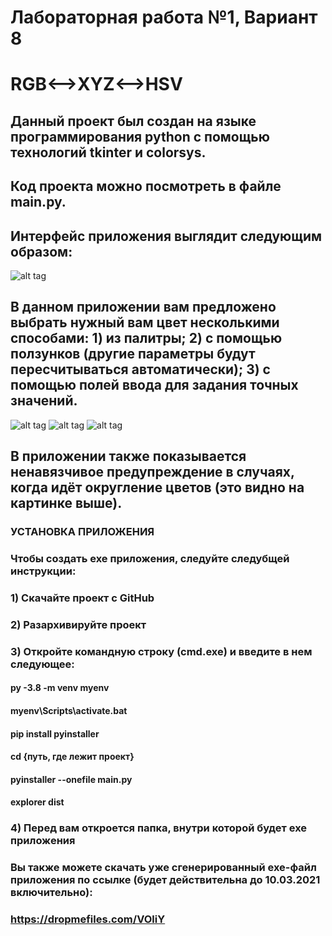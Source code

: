 # Лабораторная работа №1, Вариант 8
# RGB<-->XYZ<-->HSV
## Данный проект был создан на языке программирования python с помощью технологий tkinter и colorsys.
## Код проекта можно посмотреть в файле main.py.
## Интерфейс приложения выглядит следующим образом:
![alt tag](https://d.radikal.ru/d37/2102/d1/487b1dbd2940.png "Интерфейс приложения")
## В данном приложении вам предложено выбрать нужный вам цвет несколькими способами: 1) из палитры; 2) с помощью ползунков (другие параметры будут пересчитываться автоматически); 3) с помощью полей ввода для задания точных значений.
![alt tag](https://d.radikal.ru/d43/2102/99/09910dfe9dc6.png "Выбор цвета с помощью палитры")
![alt tag](https://a.radikal.ru/a37/2102/30/16800bfbc093.png "Задание цвета с помощью ползунков")
![alt tag](https://a.radikal.ru/a37/2102/16/ed4e8c6aa5e0.png "Задание цвета с помощью полей ввода")
## В приложении также показывается ненавязчивое предупреждение в случаях, когда идёт округление цветов (это видно на картинке выше).
### УСТАНОВКА ПРИЛОЖЕНИЯ
### Чтобы создать exe приложения, следуйте следубщей инструкции:
### 1) Скачайте проект с GitHub
### 2) Разархивируйте проект
### 3) Откройте командную строку (cmd.exe) и введите в нем следующее:
#### py -3.8 -m venv myenv
#### myenv\Scripts\activate.bat
#### pip install pyinstaller
#### cd {путь, где лежит проект}
#### pyinstaller --onefile main.py
#### explorer dist
### 4) Перед вам откроется папка, внутри которой будет exe приложения
### Вы также можете скачать уже сгенерированный exe-файл приложения по ссылке (будет действительна до 10.03.2021 включительно):
### https://dropmefiles.com/VOliY
